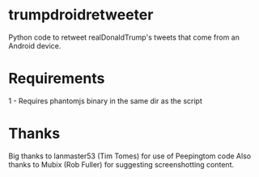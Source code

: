 # trumpdroidretweeter
Python code to retweet realDonaldTrump's tweets that come from an Android device.

# Requirements
1 - Requires phantomjs binary in the same dir as the script

# Thanks
Big thanks to lanmaster53 (Tim Tomes) for use of Peepingtom code
Also thanks to Mubix (Rob Fuller) for suggesting screenshotting content.

